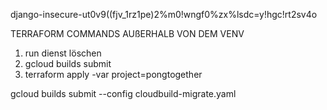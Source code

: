 django-insecure-ut0v9((fjv_1rz1pe)2%m0!wngf0%zx%lsdc=y!hgc!rt2sv4o

TERRAFORM COMMANDS AUßERHALB VON DEM VENV
1. run dienst löschen
2. gcloud builds submit
3. terraform apply -var project=pongtogether

gcloud builds submit --config cloudbuild-migrate.yaml